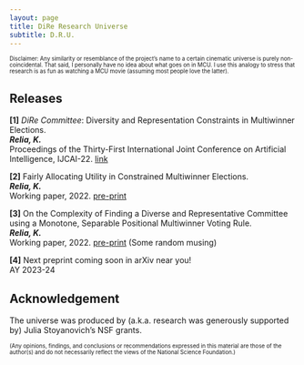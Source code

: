```yaml
---
layout: page
title: DiRe Research Universe
subtitle: D.R.U.
---
```



<sup><sub>Disclaimer: Any similarity or resemblance of the project’s name to a certain cinematic universe is purely non-coincidental. 
  That said, I personally have no idea about what goes on in MCU. 
  I use this analogy to stress that research is as fun as watching a MCU movie (assuming most people love the latter). 
  </sub></sup>




## Releases

**[1]** *DiRe Committee*: Diversity and Representation Constraints in Multiwinner Elections. <br/>
***Relia, K.*** <br/>
Proceedings of the Thirty-First International Joint Conference on Artificial Intelligence, IJCAI-22. [link](https://doi.org/10.24963/ijcai.2022/714)

**[2]** Fairly Allocating Utility in Constrained Multiwinner Elections.  <br/>
***Relia, K.*** <br/>
Working paper, 2022. [pre-print](https://arxiv.org/pdf/2211.12820.pdf)

**[3]** On the Complexity of Finding a Diverse and Representative Committee using a Monotone, Separable Positional Multiwinner Voting Rule.  <br/>
***Relia, K.*** <br/>
Working paper, 2022. [pre-print](https://arxiv.org/pdf/2211.13217.pdf) (Some random musing)

**[4]** Next preprint coming soon in arXiv near you! <br/>
AY 2023-24



## Acknowledgement
The universe was produced by (a.k.a. research was generously supported by) Julia Stoyanovich’s NSF grants. 

<sup><sub>(Any opinions, findings, and conclusions or recommendations expressed in this material are those of the author(s) and do not necessarily reflect the views of the National Science Foundation.)</sub></sup>
